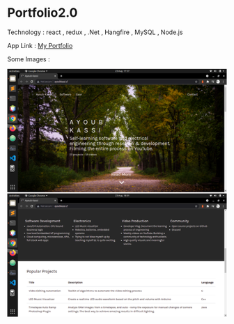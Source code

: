 # Portfolio2.0

Technology : react , redux , .Net , Hangfire , MySQL , Node.js

App Link : [My Portfolio](http://ayoubkassi.cf/)

Some Images :

![alt Home](./scr1.png)
![alt Home](./scr2.png)

